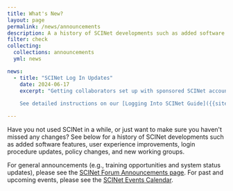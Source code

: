 ```yaml
---
title: What's New?
layout: page
permalink: /news/announcements
description: A a history of SCINet developments such as added software features, user experience improvements, login procedure updates, policy changes, and new working groups.
filter: check
collecting: 
  collections: announcements
  yml: news

news:
  - title: "SCINet Log In Updates"
    date: 2024-06-17
    excerpt: "Getting collaborators set up with sponsored SCINet accounts is now much quicker as non-LincPass holders can use Login.gov credentials. We are no longer relying on the physical devices, YubiKeys, that had to be mailed to such users.  
      
    See detailed instructions on our [Logging Into SCINet Guide]({{site.baseurl}}/guides/access/non-ars-login#ssh-access-after-step-installation)."

---
```


Have you not used SCINet in a while, or just want to make sure you haven't missed any changes? See below for a history of SCINet developments such as added software features, user experience improvements, login procedure updates, policy changes, and new working groups. 

For general announcements (e.g., training opportunities and system status updates), please see the [SCINet Forum Announcements page](https://forum.scinet.usda.gov/c/announcements/6). For past and upcoming events, please see the [SCINet Events Calendar](/training/events/).
 
